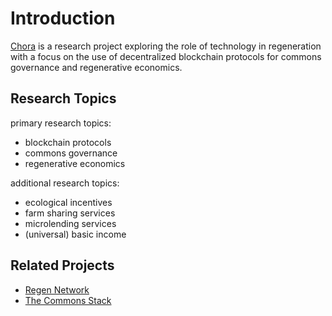 # Introduction

[Chora](https://chora.io/) is a research project exploring the role of technology in regeneration with a focus on the use of decentralized blockchain protocols for commons governance and regenerative economics.

## Research Topics

primary research topics:

- blockchain protocols
- commons governance
- regenerative economics

additional research topics:

- ecological incentives
- farm sharing services
- microlending services
- (universal) basic income

<!-- ## Blockchain Protocols

...

## Commons Governance

...

## Regenerative Economics

... -->

## Related Projects

- [Regen Network](https://www.regen.network/)
- [The Commons Stack](https://commonsstack.org/)
<!-- - [P2P Foundation](https://wiki.p2pfoundation.net/Main_Page) -->
